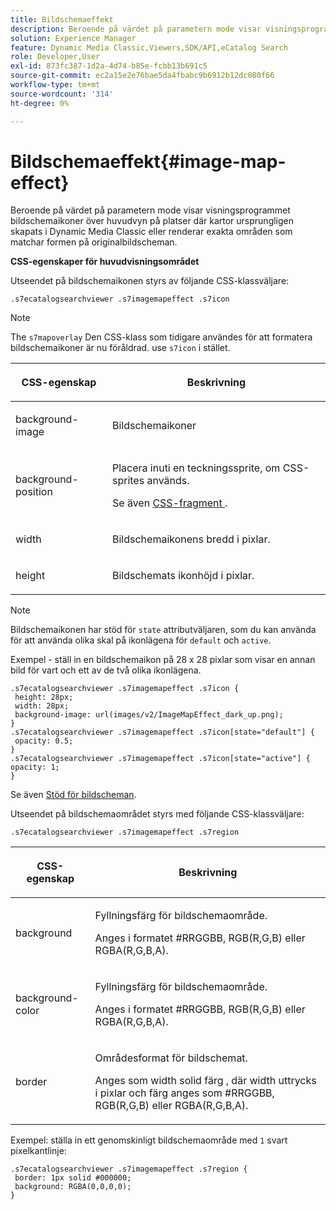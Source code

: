 ```yaml
---
title: Bildschemaeffekt
description: Beroende på värdet på parametern mode visar visningsprogrammet bildschemaikoner över huvudvyn på platser där kartor ursprungligen skapats i Dynamic Media Classic eller renderar exakta områden som matchar formen på originalbildscheman.
solution: Experience Manager
feature: Dynamic Media Classic,Viewers,SDK/API,eCatalog Search
role: Developer,User
exl-id: 873fc387-1d2a-4d74-b85e-fcbb13b691c5
source-git-commit: ec2a15e2e76bae5da4fbabc9b6912b12dc080f66
workflow-type: tm+mt
source-wordcount: '314'
ht-degree: 0%

---
```


# Bildschemaeffekt{#image-map-effect}

Beroende på värdet på parametern mode visar visningsprogrammet bildschemaikoner över huvudvyn på platser där kartor ursprungligen skapats i Dynamic Media Classic eller renderar exakta områden som matchar formen på originalbildscheman.

<!--<a id="section_061E550C1C1D4DB2BD663A898895B38C"></a>-->

**CSS-egenskaper för huvudvisningsområdet**

Utseendet på bildschemaikonen styrs av följande CSS-klassväljare:

```
.s7ecatalogsearchviewer .s7imagemapeffect .s7icon
```

>[!NOTE]
>
>The `s7mapoverlay` Den CSS-klass som tidigare användes för att formatera bildschemaikoner är nu föråldrad. use `s7icon` i stället.

<table id="table_94EE3F5BBE4547C0B4943471CEE7EDE4"> 
 <thead> 
  <tr> 
   <th colname="col1" class="entry"> <p> CSS-egenskap </p> </th> 
   <th colname="col2" class="entry"> <p>Beskrivning </p> </th> 
  </tr> 
 </thead>
 <tbody> 
  <tr> 
   <td colname="col1"> <p> <span class="codeph"> background-image </span> </p> </td> 
   <td colname="col2"> <p>Bildschemaikoner </p> </td> 
  </tr> 
  <tr> 
   <td colname="col1"> <p> <span class="codeph"> background-position </span> </p> </td> 
   <td colname="col2"> <p> Placera inuti en teckningssprite, om CSS-sprites används. </p> <p>Se även <a href="../../../c-html5-s7-aem-asset-viewers/c-html5-ecatsearch-viewer-about/c-html5-ecatsearch-viewer-customizingviewer/c-html5-ecatsearch-viewer-customizingviewer.md#section-9d570f95eb2443aca74c1b02f6e89aff" format="dita" scope="local"> CSS-fragment </a>. </p> </td> 
  </tr> 
  <tr> 
   <td colname="col1"> <p> <span class="codeph"> width </span> </p> </td> 
   <td colname="col2"> <p>Bildschemaikonens bredd i pixlar. </p> </td> 
  </tr> 
  <tr> 
   <td colname="col1"> <p> <span class="codeph"> height </span> </p> </td> 
   <td colname="col2"> <p>Bildschemats ikonhöjd i pixlar. </p> </td> 
  </tr> 
 </tbody> 
</table>

>[!NOTE]
>
>Bildschemaikonen har stöd för `state` attributväljaren, som du kan använda för att använda olika skal på ikonlägena för `default` och `active`.

Exempel - ställ in en bildschemaikon på 28 x 28 pixlar som visar en annan bild för vart och ett av de två olika ikonlägena.

```
.s7ecatalogsearchviewer .s7imagemapeffect .s7icon { 
 height: 28px; 
 width: 28px;  
 background-image: url(images/v2/ImageMapEffect_dark_up.png); 
} 
.s7ecatalogsearchviewer .s7imagemapeffect .s7icon[state="default"] { 
 opacity: 0.5; 
} 
.s7ecatalogsearchviewer .s7imagemapeffect .s7icon[state="active"] { 
opacity: 1; 
}
```

Se även [Stöd för bildscheman](../../../c-html5-s7-aem-asset-viewers/c-html5-20-ecatalog-viewer-about/c-html5-20-ecatalog-image-map-support.md#concept-28759efae5014a1fa8b0fb14dc26812a).

Utseendet på bildschemaområdet styrs med följande CSS-klassväljare:

```
.s7ecatalogsearchviewer .s7imagemapeffect .s7region
```

<table id="table_1FF98CE842604AAABD838FF528CDC4EF"> 
 <thead> 
  <tr> 
   <th colname="col1" class="entry"> <p> CSS-egenskap </p> </th> 
   <th colname="col2" class="entry"> <p>Beskrivning </p> </th> 
  </tr> 
 </thead>
 <tbody> 
  <tr> 
   <td colname="col1"> <p> <span class="codeph"> background </span> </p> </td> 
   <td colname="col2"> <p> Fyllningsfärg för bildschemaområde. </p> <p>Anges i formatet #RRGGBB, RGB(R,G,B) eller RGBA(R,G,B,A). </p> </td> 
  </tr> 
  <tr> 
   <td colname="col1"> <p> <span class="codeph"> background-color </span> </p> </td> 
   <td colname="col2"> <p> Fyllningsfärg för bildschemaområde. </p> <p>Anges i formatet #RRGGBB, RGB(R,G,B) eller RGBA(R,G,B,A). </p> </td> 
  </tr> 
  <tr> 
   <td colname="col1"> <p> <span class="codeph"> border </span> </p> </td> 
   <td colname="col2"> <p> Områdesformat för bildschemat. </p> <p>Anges som <span class="codeph"> <span class="varname"> width </span> solid <span class="varname"> färg </span> </span>, där <span class="codeph"> <span class="varname"> width </span> </span> uttrycks i pixlar och <span class="codeph"> <span class="varname"> färg </span> </span> anges som #RRGGBB, RGB(R,G,B) eller RGBA(R,G,B,A). </p> </td> 
  </tr> 
 </tbody> 
</table>

Exempel: ställa in ett genomskinligt bildschemaområde med `1` svart pixelkantlinje:

```
.s7ecatalogsearchviewer .s7imagemapeffect .s7region { 
 border: 1px solid #000000; 
 background: RGBA(0,0,0,0);  
}
```
